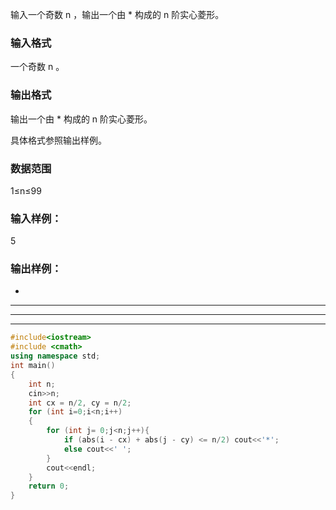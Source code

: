 输入一个奇数 n
，输出一个由 * 构成的 n
 阶实心菱形。

### 输入格式
一个奇数 n
。

### 输出格式
输出一个由 * 构成的 n
 阶实心菱形。

具体格式参照输出样例。

### 数据范围
1≤n≤99
### 输入样例：
5
### 输出样例：
  *    
 ***   
*****  
 ***   

```c++
#include<iostream>
#include <cmath>
using namespace std;
int main()
{
    int n;
    cin>>n;
    int cx = n/2, cy = n/2;
    for (int i=0;i<n;i++)
    {
        for (int j= 0;j<n;j++){
            if (abs(i - cx) + abs(j - cy) <= n/2) cout<<'*';
            else cout<<' ';
        }
        cout<<endl;
    }
    return 0;
}
```
